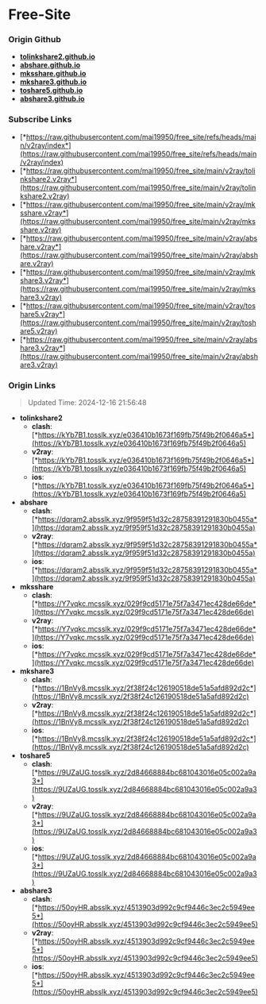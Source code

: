 # Free-Site

### Origin Github

- [**tolinkshare2.github.io**](https://github.com/tolinkshare2/tolinkshare2.github.io)
- [**abshare.github.io**](https://github.com/abshare/abshare.github.io)
- [**mksshare.github.io**](https://github.com/mksshare/mksshare.github.io)
- [**mkshare3.github.io**](https://github.com/mkshare3/mkshare3.github.io)
- [**toshare5.github.io**](https://github.com/toshare5/toshare5.github.io)
- [**abshare3.github.io**](https://github.com/abshare3/abshare3.github.io)

### Subscribe Links

- [*https://raw.githubusercontent.com/mai19950/free_site/refs/heads/main/v2ray/index*](https://raw.githubusercontent.com/mai19950/free_site/refs/heads/main/v2ray/index)
- [*https://raw.githubusercontent.com/mai19950/free_site/main/v2ray/tolinkshare2.v2ray*](https://raw.githubusercontent.com/mai19950/free_site/main/v2ray/tolinkshare2.v2ray)
- [*https://raw.githubusercontent.com/mai19950/free_site/main/v2ray/mksshare.v2ray*](https://raw.githubusercontent.com/mai19950/free_site/main/v2ray/mksshare.v2ray)
- [*https://raw.githubusercontent.com/mai19950/free_site/main/v2ray/abshare.v2ray*](https://raw.githubusercontent.com/mai19950/free_site/main/v2ray/abshare.v2ray)
- [*https://raw.githubusercontent.com/mai19950/free_site/main/v2ray/mkshare3.v2ray*](https://raw.githubusercontent.com/mai19950/free_site/main/v2ray/mkshare3.v2ray)
- [*https://raw.githubusercontent.com/mai19950/free_site/main/v2ray/toshare5.v2ray*](https://raw.githubusercontent.com/mai19950/free_site/main/v2ray/toshare5.v2ray)
- [*https://raw.githubusercontent.com/mai19950/free_site/main/v2ray/abshare3.v2ray*](https://raw.githubusercontent.com/mai19950/free_site/main/v2ray/abshare3.v2ray)

### Origin Links

> Updated Time: 2024-12-16 21:56:48

- **tolinkshare2**
  - **clash**: [*https://kYb7B1.tosslk.xyz/e036410b1673f169fb75f49b2f0646a5*](https://kYb7B1.tosslk.xyz/e036410b1673f169fb75f49b2f0646a5)
  - **v2ray**: [*https://kYb7B1.tosslk.xyz/e036410b1673f169fb75f49b2f0646a5*](https://kYb7B1.tosslk.xyz/e036410b1673f169fb75f49b2f0646a5)
  - **ios**: [*https://kYb7B1.tosslk.xyz/e036410b1673f169fb75f49b2f0646a5*](https://kYb7B1.tosslk.xyz/e036410b1673f169fb75f49b2f0646a5)
- **abshare**
  - **clash**: [*https://dqram2.absslk.xyz/9f959f51d32c28758391291830b0455a*](https://dqram2.absslk.xyz/9f959f51d32c28758391291830b0455a)
  - **v2ray**: [*https://dqram2.absslk.xyz/9f959f51d32c28758391291830b0455a*](https://dqram2.absslk.xyz/9f959f51d32c28758391291830b0455a)
  - **ios**: [*https://dqram2.absslk.xyz/9f959f51d32c28758391291830b0455a*](https://dqram2.absslk.xyz/9f959f51d32c28758391291830b0455a)
- **mksshare**
  - **clash**: [*https://Y7vqkc.mcsslk.xyz/029f9cd5171e75f7a3471ec428de66de*](https://Y7vqkc.mcsslk.xyz/029f9cd5171e75f7a3471ec428de66de)
  - **v2ray**: [*https://Y7vqkc.mcsslk.xyz/029f9cd5171e75f7a3471ec428de66de*](https://Y7vqkc.mcsslk.xyz/029f9cd5171e75f7a3471ec428de66de)
  - **ios**: [*https://Y7vqkc.mcsslk.xyz/029f9cd5171e75f7a3471ec428de66de*](https://Y7vqkc.mcsslk.xyz/029f9cd5171e75f7a3471ec428de66de)
- **mkshare3**
  - **clash**: [*https://1BnVy8.mcsslk.xyz/2f38f24c126190518de51a5afd892d2c*](https://1BnVy8.mcsslk.xyz/2f38f24c126190518de51a5afd892d2c)
  - **v2ray**: [*https://1BnVy8.mcsslk.xyz/2f38f24c126190518de51a5afd892d2c*](https://1BnVy8.mcsslk.xyz/2f38f24c126190518de51a5afd892d2c)
  - **ios**: [*https://1BnVy8.mcsslk.xyz/2f38f24c126190518de51a5afd892d2c*](https://1BnVy8.mcsslk.xyz/2f38f24c126190518de51a5afd892d2c)
- **toshare5**
  - **clash**: [*https://9UZaUG.tosslk.xyz/2d84668884bc681043016e05c002a9a3*](https://9UZaUG.tosslk.xyz/2d84668884bc681043016e05c002a9a3)
  - **v2ray**: [*https://9UZaUG.tosslk.xyz/2d84668884bc681043016e05c002a9a3*](https://9UZaUG.tosslk.xyz/2d84668884bc681043016e05c002a9a3)
  - **ios**: [*https://9UZaUG.tosslk.xyz/2d84668884bc681043016e05c002a9a3*](https://9UZaUG.tosslk.xyz/2d84668884bc681043016e05c002a9a3)
- **abshare3**
  - **clash**: [*https://50oyHR.absslk.xyz/4513903d992c9cf9446c3ec2c5949ee5*](https://50oyHR.absslk.xyz/4513903d992c9cf9446c3ec2c5949ee5)
  - **v2ray**: [*https://50oyHR.absslk.xyz/4513903d992c9cf9446c3ec2c5949ee5*](https://50oyHR.absslk.xyz/4513903d992c9cf9446c3ec2c5949ee5)
  - **ios**: [*https://50oyHR.absslk.xyz/4513903d992c9cf9446c3ec2c5949ee5*](https://50oyHR.absslk.xyz/4513903d992c9cf9446c3ec2c5949ee5)

